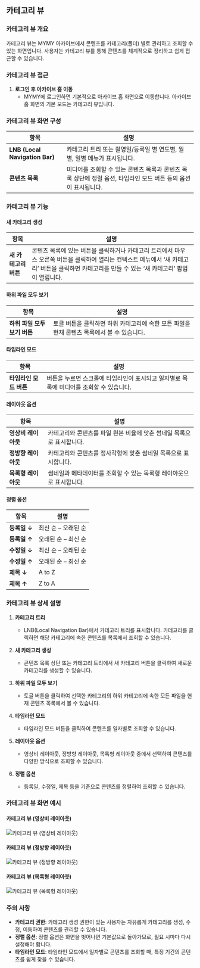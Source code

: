 ## 카테고리 뷰

### 카테고리 뷰 개요

카테고리 뷰는 MYMY 아카이브에서 콘텐츠를 카테고리(폴더) 별로 관리하고 조회할 수 있는 화면입니다. 사용자는 카테고리 뷰를 통해 콘텐츠를 체계적으로 정리하고 쉽게 접근할 수 있습니다.

### 카테고리 뷰 접근

1. **로그인 후 아카이브 홈 이동**
   - MYMY에 로그인하면 기본적으로 아카이브 홈 화면으로 이동합니다. 아카이브 홈 화면의 기본 모드는 카테고리 뷰입니다.

### 카테고리 뷰 화면 구성

| 항목                       | 설명                                                                  |
|--------------------------|---------------------------------------------------------------------|
| **LNB (Local Navigation Bar)** | 카테고리 트리 또는 촬영일/등록일 별 연도별, 월별, 일별 메뉴가 표시됩니다.                     |
| **콘텐츠 목록**               | 미디어를 조회할 수 있는 콘텐츠 목록과 콘텐츠 목록 상단에 정렬 옵션, 타임라인 모드 버튼 등의 옵션이 표시됩니다. |

### 카테고리 뷰 기능

#### 새 카테고리 생성

| 항목                 | 설명                                                                           |
|--------------------|------------------------------------------------------------------------------|
| **새 카테고리 버튼**    | 콘텐츠 목록에 있는 버튼을 클릭하거나 카테고리 트리에서 마우스 오른쪽 버튼을 클릭하여 열리는 컨텍스트 메뉴에서 ‘새 카테고리’ 버튼을 클릭하면 카테고리를 만들 수 있는 ‘새 카테고리’ 팝업이 열립니다. |

#### 하위 파일 모두 보기

| 항목                     | 설명                                                                           |
|------------------------|------------------------------------------------------------------------------|
| **하위 파일 모두 보기 버튼** | 토글 버튼을 클릭하면 하위 카테고리에 속한 모든 파일을 현재 콘텐츠 목록에서 볼 수 있습니다.                             |

#### 타임라인 모드

| 항목                 | 설명                                                                           |
|--------------------|------------------------------------------------------------------------------|
| **타임라인 모드 버튼**  | 버튼을 누르면 스크롤에 타임라인이 표시되고 일자별로 목록에 미디어를 조회할 수 있습니다.                               |

#### 레이아웃 옵션

| 항목                    | 설명                                                                           |
|-----------------------|------------------------------------------------------------------------------|
| **영상비 레이아웃**        | 카테고리와 콘텐츠를 파일 원본 비율에 맞춘 썸네일 목록으로 표시합니다.                                         |
| **정방향 레이아웃**        | 카테고리와 콘텐츠를 정사각형에 맞춘 썸네일 목록으로 표시합니다.                                              |
| **목록형 레이아웃**        | 썸네일과 메타데이터를 조회할 수 있는 목록형 레이아웃으로 표시합니다.                                           |

#### 정렬 옵션

| 항목              | 설명                                                                           |
|-----------------|------------------------------------------------------------------------------|
| **등록일 ↓**       | 최신 순 – 오래된 순                                                             |
| **등록일 ↑**       | 오래된 순 – 최신 순                                                             |
| **수정일 ↓**       | 최신 순 – 오래된 순                                                             |
| **수정일 ↑**       | 오래된 순 – 최신 순                                                             |
| **제목 ↓**         | A to Z                                                                      |
| **제목 ↑**         | Z to A                                                                      |

### 카테고리 뷰 상세 설명

1. **카테고리 트리**
   - LNB(Local Navigation Bar)에서 카테고리 트리를 표시합니다. 카테고리를 클릭하면 해당 카테고리에 속한 콘텐츠를 목록에서 조회할 수 있습니다.

2. **새 카테고리 생성**
   - 콘텐츠 목록 상단 또는 카테고리 트리에서 새 카테고리 버튼을 클릭하여 새로운 카테고리를 생성할 수 있습니다.

3. **하위 파일 모두 보기**
   - 토글 버튼을 클릭하여 선택한 카테고리의 하위 카테고리에 속한 모든 파일을 현재 콘텐츠 목록에서 볼 수 있습니다.

4. **타임라인 모드**
   - 타임라인 모드 버튼을 클릭하여 콘텐츠를 일자별로 조회할 수 있습니다.

5. **레이아웃 옵션**
   - 영상비 레이아웃, 정방향 레이아웃, 목록형 레이아웃 중에서 선택하여 콘텐츠를 다양한 방식으로 조회할 수 있습니다.

6. **정렬 옵션**
   - 등록일, 수정일, 제목 등을 기준으로 콘텐츠를 정렬하여 조회할 수 있습니다.

### 카테고리 뷰 화면 예시

#### 카테고리 뷰 (영상비 레이아웃)

![카테고리 뷰 (영상비 레이아웃)](path/to/category_view_aspect_ratio_layout_image.png)

#### 카테고리 뷰 (정방향 레이아웃)

![카테고리 뷰 (정방향 레이아웃)](path/to/category_view_square_layout_image.png)

#### 카테고리 뷰 (목록형 레이아웃)

![카테고리 뷰 (목록형 레이아웃)](path/to/category_view_list_layout_image.png)

### 주의 사항

- **카테고리 권한**: 카테고리 생성 권한이 있는 사용자는 자유롭게 카테고리를 생성, 수정, 이동하여 콘텐츠를 관리할 수 있습니다.
- **정렬 옵션**: 정렬 옵션은 화면을 벗어나면 기본값으로 돌아가므로, 필요 시마다 다시 설정해야 합니다.
- **타임라인 모드**: 타임라인 모드에서 일자별로 콘텐츠를 조회할 때, 특정 기간의 콘텐츠를 쉽게 찾을 수 있습니다.

